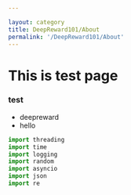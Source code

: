 ```yaml
---

layout: category
title: DeepReward101/About
permalink: '/DeepReward101/About'
---
```


# This is test page

### test
- deepreward
- hello

```python
import threading
import time
import logging
import random
import asyncio
import json
import re
```